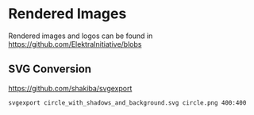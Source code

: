 # Rendered Images

Rendered images and logos can be found in https://github.com/ElektraInitiative/blobs

## SVG Conversion

https://github.com/shakiba/svgexport

    svgexport circle_with_shadows_and_background.svg circle.png 400:400
